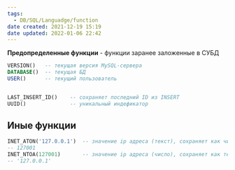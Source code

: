 ```yaml
---
tags:
  - DB/SQL/Languadge/function
date created: 2021-12-19 15:19
date updated: 2022-01-06 22:42
---
```


**Предопределенные функции** - функции заранее заложенные в СУБД

```sql
VERSION() 	-- текущая версия MySQL-сервера
DATABASE() 	-- текущая БД
USER() 		-- текущий пользователь


LAST_INSERT_ID() 	-- сохраняет последний ID из INSERT
UUID() 				-- уникальный индефикатор
```

## Иные функции

```sql
INET_ATON('127.0.0.1') 	-- значение ip адреса (текст), сохраняет как число
-- 127001
INET_NTOA(127001)		-- значение ip адреса (число), сохраняет как текст
-- '127.0.0.1'
```
